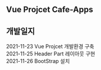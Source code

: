 ## Vue Projcet Cafe-Apps   

## 개발일지   
2021-11-23 Vue Projcet 개발환경 구축   
2021-11-25 Header Part 레이아웃 구현   
2021-11-26 BootStrap 설치   